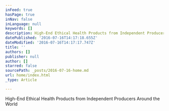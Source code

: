 ```yaml
---
inFeed: true
hasPage: true
inNav: false
inLanguage: null
keywords: []
description: High-End Ethical Health Products from Independent Producers Around the World
datePublished: '2016-07-16T14:17:18.655Z'
dateModified: '2016-07-16T14:17:17.747Z'
title: ''
authors: []
publisher: null
author: []
starred: false
sourcePath: _posts/2016-07-16-home.md
url: home/index.html
_type: Article

---
```

High-End Ethical Health Products from Independent Producers Around the World